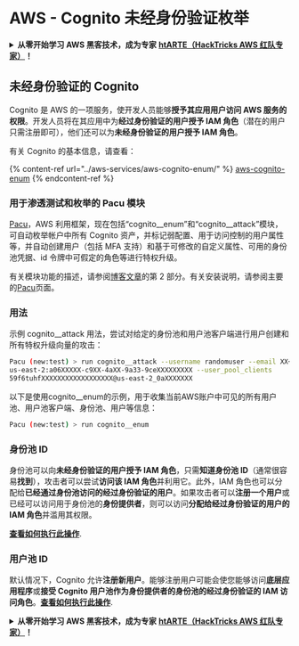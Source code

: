 # AWS - Cognito 未经身份验证枚举

<details>

<summary><strong>从零开始学习 AWS 黑客技术，成为专家</strong> <a href="https://training.hacktricks.xyz/courses/arte"><strong>htARTE（HackTricks AWS 红队专家）</strong></a><strong>！</strong></summary>

支持 HackTricks 的其他方式：

* 如果您想看到您的**公司在 HackTricks 中做广告**或**下载 PDF 版本的 HackTricks**，请查看[**订阅计划**](https://github.com/sponsors/carlospolop)!
* 获取[**官方 PEASS & HackTricks 商品**](https://peass.creator-spring.com)
* 探索[**PEASS 家族**](https://opensea.io/collection/the-peass-family)，我们的独家[**NFT**](https://opensea.io/collection/the-peass-family)收藏品
* **加入** 💬 [**Discord 群组**](https://discord.gg/hRep4RUj7f) 或 [**电报群组**](https://t.me/peass) 或在 **Twitter** 🐦 [**@hacktricks_live**](https://twitter.com/hacktricks_live)** 上关注我们**。
* 通过向 [**HackTricks**](https://github.com/carlospolop/hacktricks) 和 [**HackTricks Cloud**](https://github.com/carlospolop/hacktricks-cloud) github 仓库提交 PR 来分享您的黑客技巧。

</details>

## 未经身份验证的 Cognito

Cognito 是 AWS 的一项服务，使开发人员能够**授予其应用用户访问 AWS 服务的权限**。开发人员将在其应用中为**经过身份验证的用户授予 IAM 角色**（潜在的用户只需注册即可），他们还可以为**未经身份验证的用户授予 IAM 角色**。

有关 Cognito 的基本信息，请查看：

{% content-ref url="../aws-services/aws-cognito-enum/" %}
[aws-cognito-enum](../aws-services/aws-cognito-enum/)
{% endcontent-ref %}

### 用于渗透测试和枚举的 Pacu 模块

[Pacu](https://github.com/RhinoSecurityLabs/pacu)，AWS 利用框架，现在包括“cognito__enum”和“cognito__attack”模块，可自动枚举帐户中所有 Cognito 资产，并标记弱配置、用于访问控制的用户属性等，并自动创建用户（包括 MFA 支持）和基于可修改的自定义属性、可用的身份池凭据、id 令牌中可假定的角色等进行特权升级。

有关模块功能的描述，请参阅[博客文章](https://rhinosecuritylabs.com/aws/attacking-aws-cognito-with-pacu-p2)的第 2 部分。有关安装说明，请参阅主要的[Pacu](https://github.com/RhinoSecurityLabs/pacu)页面。

### 用法

示例 cognito__attack 用法，尝试对给定的身份池和用户池客户端进行用户创建和所有特权升级向量的攻击：
```bash
Pacu (new:test) > run cognito__attack --username randomuser --email XX+sdfs2@gmail.com --identity_pools
us-east-2:a06XXXXX-c9XX-4aXX-9a33-9ceXXXXXXXXX --user_pool_clients
59f6tuhfXXXXXXXXXXXXXXXXXX@us-east-2_0aXXXXXXX
```
以下是使用cognito__enum的示例，用于收集当前AWS账户中可见的所有用户池、用户池客户端、身份池、用户等信息：
```bash
Pacu (new:test) > run cognito__enum
```
### 身份池 ID

身份池可以向**未经身份验证的用户授予 IAM 角色**，只需**知道身份池 ID**（通常很容易**找到**），攻击者可以尝试**访问该 IAM 角色**并利用它。此外，IAM 角色也可以分配给**已经通过身份池访问的经过身份验证的用户**。如果攻击者可以**注册一个用户**或已经可以访问用于身份池的**身份提供者**，则可以访问**分配给经过身份验证的用户的 IAM 角色**并滥用其权限。

[**查看如何执行此操作**](../aws-services/aws-cognito-enum/cognito-identity-pools.md).

### 用户池 ID

默认情况下，Cognito 允许**注册新用户**。能够注册用户可能会使您能够访问**底层应用程序**或**接受 Cognito 用户池作为身份提供者的身份池的经过身份验证的 IAM 访问角色**。[**查看如何执行此操作**](../aws-services/aws-cognito-enum/cognito-user-pools.md#registration).

<details>

<summary><strong>从零开始学习 AWS 黑客技术，成为专家</strong> <a href="https://training.hacktricks.xyz/courses/arte"><strong>htARTE（HackTricks AWS 红队专家）</strong></a><strong>！</strong></summary>

支持 HackTricks 的其他方式：

* 如果您想看到您的**公司在 HackTricks 中做广告**或**下载 PDF 版本的 HackTricks**，请查看[**订阅计划**](https://github.com/sponsors/carlospolop)!
* 获取[**官方 PEASS & HackTricks 商品**](https://peass.creator-spring.com)
* 探索[**PEASS 家族**](https://opensea.io/collection/the-peass-family)，我们的独家[**NFT**](https://opensea.io/collection/the-peass-family)收藏品
* **加入** 💬 [**Discord 群组**](https://discord.gg/hRep4RUj7f) 或 [**电报群组**](https://t.me/peass) 或在 **Twitter** 🐦 [**@hacktricks_live**](https://twitter.com/hacktricks_live) 上**关注**我们。
* 通过向 [**HackTricks**](https://github.com/carlospolop/hacktricks) 和 [**HackTricks Cloud**](https://github.com/carlospolop/hacktricks-cloud) github 仓库提交 PR 来**分享您的黑客技巧**。

</details>
